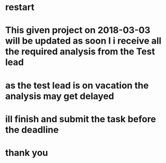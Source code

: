 # restart
# This given project on 2018-03-03 will be updated as soon I i receive all the required analysis from the Test lead #
# as the test lead is on vacation the analysis may get delayed #
# ill finish and submit the task before the deadline #
# thank you #
